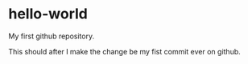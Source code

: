 # hello-world
My first github repository.

This should after I make the change be my fist commit ever on github.
